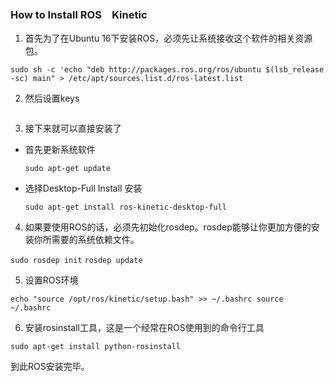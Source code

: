 ### How to Install ROS　Kinetic

1. 首先为了在Ubuntu 16下安装ROS，必须先让系统接收这个软件的相关资源包。

  `sudo sh -c 'echo "deb http://packages.ros.org/ros/ubuntu $(lsb_release -sc) main" > /etc/apt/sources.list.d/ros-latest.list`

2. 然后设置keys

  ```sudo apt-key adv --keyserver hkp://ha.pool.sks-keyservers.net:80 --recv-key 0xB01FA116
  ```

3. 接下来就可以直接安装了

  * 首先更新系统软件

    `sudo apt-get update`

  * 选择Desktop-Full Install 安装

    `sudo apt-get install ros-kinetic-desktop-full`

4. 如果要使用ROS的话，必须先初始化rosdep。rosdep能够让你更加方便的安装你所需要的系统依赖文件。

  `sudo rosdep init`
  `rosdep update`

5. 设置ROS环境

  `echo "source /opt/ros/kinetic/setup.bash" >> ~/.bashrc
source ~/.bashrc`

6. 安装rosinstall工具，这是一个经常在ROS使用到的命令行工具

`sudo apt-get install python-rosinstall`

到此ROS安装完毕。
